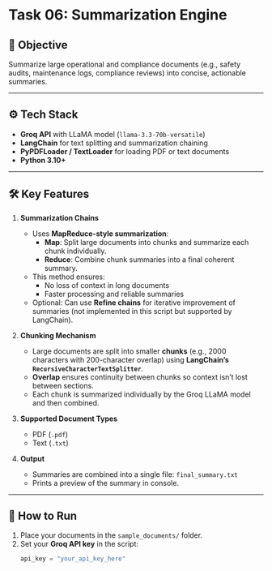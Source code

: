 # Task 06: Summarization Engine

## 📌 Objective
Summarize large operational and compliance documents (e.g., safety audits, maintenance logs, compliance reviews) into concise, actionable summaries.

---

## ⚙️ Tech Stack
- **Groq API** with LLaMA model (`llama-3.3-70b-versatile`)
- **LangChain** for text splitting and summarization chaining
- **PyPDFLoader / TextLoader** for loading PDF or text documents
- **Python 3.10+**  

---

## 🛠 Key Features
1. **Summarization Chains**
   - Uses **MapReduce-style summarization**:
     - **Map**: Split large documents into chunks and summarize each chunk individually.
     - **Reduce**: Combine chunk summaries into a final coherent summary.
   - This method ensures:
     - No loss of context in long documents
     - Faster processing and reliable summaries
   - Optional: Can use **Refine chains** for iterative improvement of summaries (not implemented in this script but supported by LangChain).

2. **Chunking Mechanism**
   - Large documents are split into smaller **chunks** (e.g., 2000 characters with 200-character overlap) using **LangChain’s `RecursiveCharacterTextSplitter`**.
   - **Overlap** ensures continuity between chunks so context isn’t lost between sections.
   - Each chunk is summarized individually by the Groq LLaMA model and then combined.

3. **Supported Document Types**
   - PDF (`.pdf`)
   - Text (`.txt`)

4. **Output**
   - Summaries are combined into a single file: `final_summary.txt`
   - Prints a preview of the summary in console.

---

## 🏃 How to Run
1. Place your documents in the `sample_documents/` folder.
2. Set your **Groq API key** in the script:
   ```python
   api_key = "your_api_key_here"

